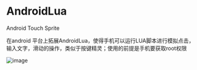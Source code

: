 # AndroidLua
Android Touch Sprite

在android 平台上拓展AndroidLua，使得手机可以运行LUA脚本进行模拟点击，输入文字，滑动的操作，类似于按键精灵；使用的前提是手机要获取root权限

![image](https://github.com/MHuangXin/AndroidLua/tree/master/captures/IMG_0200.GIF)
